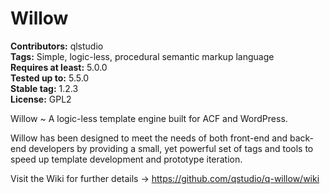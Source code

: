 # Willow #
**Contributors:** qlstudio  
**Tags:** Simple, logic-less, procedural semantic markup language  
**Requires at least:** 5.0.0  
**Tested up to:** 5.5.0  
**Stable tag:** 1.2.3    
**License:** GPL2  

Willow ~ A logic-less template engine built for ACF and WordPress.

Willow has been designed to meet the needs of both front-end and back-end developers by providing a small, yet powerful set of tags and tools to speed up template development and prototype iteration.

Visit the Wiki for further details -> https://github.com/qstudio/q-willow/wiki 
